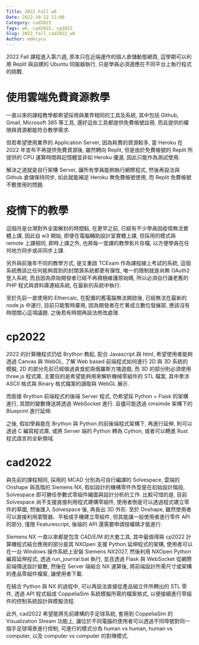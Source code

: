 ```yaml
---
Title: 2022 Fall w6
Date: 2022-10-12 11:00
Category: cad2022
Tags: w6, cad2022, cp2022
Slug: 2022_fall_cad2022_w6
Author: mdecycu
---
```


2022 Fall 課程進入第六週, 原本只在近端運作的個人倉儲動態網頁, 這學期可以利用 Replit 與自建的 Ubuntu 伺服器執行, 只是學員必須適應在不同平台上執行程式的挑戰.

<!-- PELICAN_END_SUMMARY -->

使用雲端免費資源教學
====

一直以來的課程教學都希望採用與業界相同的工具及系統, 其中包括 Github, Gmail, Microsoft 365 等工具, 還好這些工具都提供免費帳號註冊, 而且提供的權限與資源都能符合教學需求.

但若希望使用業界的 Application Server, 因為耗費的資源較多, 當 Heroku 在 2022 年宣布不再提供免費資源後, 雖然轉向 Replit, 但是由於免費帳號的 Replit 所提供的 CPU 運算時間與記憶體並非如 Heroku 優渥, 因此只能作為測試使用.

解決之道就是自行架構 Server, 讓所有學員能夠執行網際程式, 然後再設法與 Github 倉儲保持同步, 如此就能補足 Heroku 無免費帳號使用, 而 Replit 免費帳號不敷使用的問題.

疫情下的教學
====

這個月是台灣對外全面解封的時間點, 在更早之前, 已經有不少學員因疫情無法實體上課, 因此自 w3 開始, 即便在電腦輔助設計室實體上課, 但採用的模式與 remote 上課相同, 即時上課之外, 也將每一堂課的教學影片存檔, 以方便學員在任何地方同步或非同步上課.

另外與前幾年不同的教學方式, 是又重啟 TCExam 作為課程線上考試的系統, 這個系統應該比任何能夠買到的封閉源系統都更有彈性, 唯一的限制就是尚無 OAuth2 登入系統, 而且因為原始開發者已經不再積極維護原始碼, 所以必須自行讓老舊的 PHP 程式與資料庫連結系統, 在最新的系統中執行.

至於先前一直使用的 Ethercalc, 在配置的舊電腦無法開啟後, 已經無法在最新的 node.js 中運行, 目前只能暫時棄用, 因為開發者在忙著成立數位發展部, 應該沒有時間關心這項議題. 之後若有時間再設法修改處理.

cp2022
====

2022 的計算機程式仍從 Brython 教起, 配合 Javascript 與 html, 希望使用者能夠透過 Canvas 與 WebGL, 了解 Web based 前端程式如何進行 2D 與 3D 系統的模擬, 2D 的部分先前已經做過貪食蛇與俄羅斯方塊遊戲, 而 3D 的部分則必須使用 three.js 程式庫, 主要目的是希望能夠用來解析機械零組件的 STL 檔案, 其中牽涉 ASCII 格式與 Binary 格式檔案的讀取與 WebGL 展示.

而銜接 Brython 前端程式的後端 Server 程式, 仍希望採 Python + Flask 的架構進行, 其間的變數傳送將透過 WebSocket 進行. 且儘可能透過 cmsimde 架構下的 Blueprint 進行延伸.

之後, 假如學員能在 Brython 與 Python 的前後端程式架構下, 再進行延伸, 則可以透過 C 編寫程式庫, 或將 Server 端的 Python 轉為 Cython, 或者可以轉進 Rust 程式語言的全新領域.

cad2022
====

與先前的課程相同, 採用的 MCAD 分別為可自行編譯的 Solvespace, 雲端的 Onshape 與高階的 Siemens NX, 假如設計的機構零件外型是在初始設計階段, Solvespace 即可勝任參數式零組件繪圖與設計分析的工作. 比較可惜的是, 目前 Solvespace 尚不支援直接利用程式建構零組件, 使用者倒是可以透過程式建立零件的草圖, 然後匯入 Solvespace 後, 再長出 3D 外形. 至於 Onshape, 雖然使用者可以直接利用瀏覽器、平板或手機建立零組件, 但其能讓一般使用者進行零件 API 的部分, 僅限 Featurescript, 後端的 API 還需要申請授權碼才能進行.

Siemens NX 一直以來都是包含 CAD/E/M 的大套工具, 其中最值得與 cp2022 計算機程式結合應用的部分是其 NXOpen 支援 Python 延伸程式的架構, 使用者可以在一台 Windows 操作系統上安裝 Siemens NX2027, 然後利用 NXOpen Python 編寫延伸程式, 透過 run_journal.bat 執行, 並且透過 Flask 與 WebSocket 從網際前端傳送設計變數, 然後在 Server 端結合 NX 運算後, 將前端設計所需尺寸或架構的產品零組件檔案, 讓使用者下載.

在結合 Python 與 NX 的過程中, 可以再設法直接從產品組立件所轉出的 STL 零件, 透過 API 程式組成 CoppeliaSim 系統模擬所需的檔案格式, 以便接續進行零組件的控制系統設計與模擬流程.　

此外, cad2022 希望能將先前建構的手足球系統, 套用到 CoppeliaSim 的 Visualization Stream 功能上, 讓位於不同電腦的使用者可以透過不同埠號對同一個手足球場景進行控制, 可進行的模式分為 human vs human, human vs computer, 以及 computer vs computer 的對陣模式.

